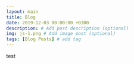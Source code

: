 ```yaml
---
layout: main
title: Blog
date: 2019-12-03 00:00:00 +0300
description: # Add post description (optional)
img: js-1.png # Add image post (optional)
tags: [Blog Posts] # add tag
---
```


test

